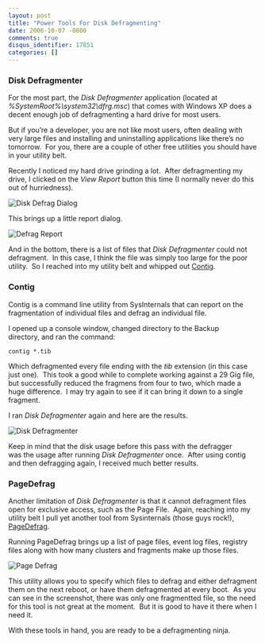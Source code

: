 ```yaml
---
layout: post
title: "Power Tools For Disk Defragmenting"
date: 2006-10-07 -0800
comments: true
disqus_identifier: 17851
categories: []
---
```

### Disk Defragmenter

For the most part, the *Disk Defragmenter* application (located at
*%SystemRoot%\\system32\\dfrg.msc*) that comes with Windows XP does a
decent enough job of defragmenting a hard drive for most users.

But if you’re a developer, you are not like most users, often dealing
with very large files and installing and uninstalling applications like
there’s no tomorrow.  For you, there are a couple of other free
utilities you should have in your utility belt.

Recently I noticed my hard drive grinding a lot.  After defragmenting my
drive, I clicked on the *View Report* button this time (I normally never
do this out of hurriedness).

![Disk Defrag
Dialog](http://haacked.com/images/haacked_com/WindowsLiveWriter/DefragmentThatHardDrive_D71C/DefragComplete4.png)

This brings up a little report dialog.

![Defrag
Report](http://haacked.com/images/haacked_com/WindowsLiveWriter/DefragmentThatHardDrive_D71C/DefragReport4.png)

And in the bottom, there is a list of files that *Disk Defragmenter*
could not defragment.  In this case, I think the file was simply too
large for the poor utility.  So I reached into my utility belt and
whipped out
[Contig](http://www.sysinternals.com/Utilities/Contig.html "Sysinternals Contig").

### Contig

Contig is a command line utility from SysInternals that can report on
the fragmentation of individual files and defrag an individual file.

I opened up a console window, changed directory to the Backup
directory, and ran the command:

`contig *.tib`

Which defragmented every file ending with the *tib* extension (in this
case just one).  This took a good while to complete working against a 29
Gig file, but successfully reduced the fragmens from four to two, which
made a huge difference.  I may try again to see if it can bring it down
to a single fragment. 

I ran *Disk Defragmenter* again and here are the results.

![Disk
Defragmenter](http://haacked.com/images/haacked_com/WindowsLiveWriter/DefragmentThatHardDrive_D71C/DefragBeforeAndAfter14.png)

Keep in mind that the disk usage before this pass with the defragger
was the usage after running *Disk Defragmenter* once.  After using
contig and then defragging again, I received much better results.

### PageDefrag

Another limitation of *Disk Defragmenter* is that it cannot defragment
files open for exclusive access, such as the Page File.  Again, reaching
into my utility belt I pull yet another tool from Sysinternals (those
guys rock!),
[PageDefrag](http://www.sysinternals.com/Utilities/PageDefrag.html "Page Defrag").

Running PageDefrag brings up a list of page files, event log files,
registry files along with how many clusters and fragments make up those
files.

![Page
Defrag](http://haacked.com/images/haacked_com/WindowsLiveWriter/DefragmentThatHardDrive_D71C/PageDefrg4.png)

This utility allows you to specify which files to defrag and either
defragment them on the next reboot, or have them defragmented at every
boot.  As you can see in the screenshot, there was only one fragmentted
file, so the need for this tool is not great at the moment.  But it is
good to have it there when I need it.

With these tools in hand, you are ready to be a defragmenting ninja.

